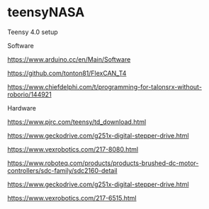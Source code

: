 # teensyNASA


Teensy 4.0 setup

Software

https://www.arduino.cc/en/Main/Software

https://github.com/tonton81/FlexCAN_T4

https://www.chiefdelphi.com/t/programming-for-talonsrx-without-roborio/144921

Hardware

https://www.pjrc.com/teensy/td_download.html

https://www.geckodrive.com/g251x-digital-stepper-drive.html

https://www.vexrobotics.com/217-8080.html

https://www.roboteq.com/products/products-brushed-dc-motor-controllers/sdc-family/sdc2160-detail

https://www.geckodrive.com/g251x-digital-stepper-drive.html

https://www.vexrobotics.com/217-6515.html
